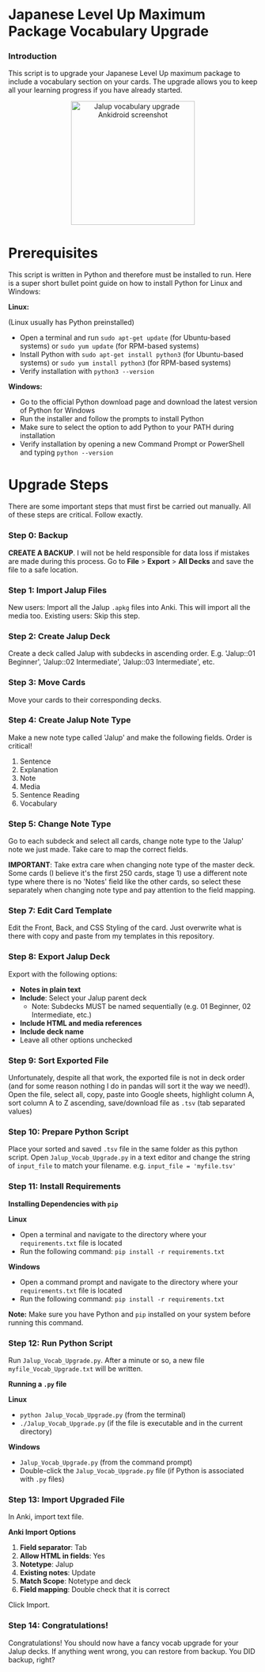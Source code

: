 **Japanese Level Up Maximum Package Vocabulary Upgrade**
=============================================

### Introduction

This script is to upgrade your Japanese Level Up maximum package to include a vocabulary section on your cards. The upgrade allows you to keep all your learning progress if you have already started. 

<p align="center">
  <img src="https://github.com/StyraxBenzoin/Jalup_Vocab_Upgrade/assets/66492803/acf86927-fc8f-411e-b9e1-0ddb2d9ec50e" width="250" alt="Jalup vocabulary upgrade Ankidroid screenshot">
</p>


# Prerequisites 

This script is written in Python and therefore must be installed to run. Here is a super short bullet point guide on how to install Python for Linux and Windows:

**Linux:**

(Linux usually has Python preinstalled)

* Open a terminal and run `sudo apt-get update` (for Ubuntu-based systems) or `sudo yum update` (for RPM-based systems)
* Install Python with `sudo apt-get install python3` (for Ubuntu-based systems) or `sudo yum install python3` (for RPM-based systems)
* Verify installation with `python3 --version`

**Windows:**

* Go to the official Python download page and download the latest version of Python for Windows
* Run the installer and follow the prompts to install Python
* Make sure to select the option to add Python to your PATH during installation
* Verify installation by opening a new Command Prompt or PowerShell and typing `python --version`

# Upgrade Steps

There are some important steps that must first be carried out manually. All of these steps are critical. Follow exactly.

### Step 0: Backup

**CREATE A BACKUP**. I will not be held responsible for data loss if mistakes are made during this process. Go to **File** > **Export** > **All Decks** and save the file to a safe location.

### Step 1: Import Jalup Files

New users: Import all the Jalup `.apkg` files into Anki. This will import all the media too. Existing users: Skip this step.

### Step 2: Create Jalup Deck

Create a deck called Jalup with subdecks in ascending order. E.g. 'Jalup::01 Beginner', 'Jalup::02 Intermediate', 'Jalup::03 Intermediate', etc.

### Step 3: Move Cards

Move your cards to their corresponding decks.

### Step 4: Create Jalup Note Type

Make a new note type called 'Jalup' and make the following fields. Order is critical! 

1. Sentence
2. Explanation
3. Note
4. Media
5. Sentence Reading
6. Vocabulary

### Step 5: Change Note Type

Go to each subdeck and select all cards, change note type to the 'Jalup' note we just made. Take care to map the correct fields.

**IMPORTANT**: Take extra care when changing note type of the master deck. Some cards (I believe it's the first 250 cards, stage 1) use a different note type where there is no 'Notes' field like the other cards, so select these separately when changing note type and pay attention to the field mapping.

### Step 7: Edit Card Template

Edit the Front, Back, and CSS Styling of the card. Just overwrite what is there with copy and paste from my templates in this repository.

### Step 8: Export Jalup Deck

Export with the following options:
* **Notes in plain text**
* **Include**: Select your Jalup parent deck
  - Note: Subdecks MUST be named sequentially (e.g. 01 Beginner, 02 Intermediate, etc.)
* **Include HTML and media references**
* **Include deck name**
* Leave all other options unchecked

### Step 9: Sort Exported File

Unfortunately, despite all that work, the exported file is not in deck order (and for some reason nothing I do in pandas will sort it the way we need!). Open the file, select all, copy, paste into Google sheets, highlight column A, sort column A to Z ascending, save/download file as `.tsv` (tab separated values)

### Step 10: Prepare Python Script

Place your sorted and saved `.tsv` file in the same folder as this python script. Open `Jalup_Vocab_Upgrade.py` in a text editor and change the string of `input_file` to match your filename. e.g. `input_file = 'myfile.tsv'`

### Step 11: Install Requirements

**Installing Dependencies with `pip`**

**Linux**

* Open a terminal and navigate to the directory where your `requirements.txt` file is located
* Run the following command: `pip install -r requirements.txt`

**Windows**

* Open a command prompt and navigate to the directory where your `requirements.txt` file is located
* Run the following command: `pip install -r requirements.txt`

**Note:** Make sure you have Python and `pip` installed on your system before running this command.

### Step 12: Run Python Script

Run `Jalup_Vocab_Upgrade.py`. After a minute or so, a new file `myfile_Vocab_Upgrade.txt` will be written.

**Running a `.py` file**

**Linux**
* `python Jalup_Vocab_Upgrade.py` (from the terminal)
* `./Jalup_Vocab_Upgrade.py` (if the file is executable and in the current directory)

**Windows**
* `Jalup_Vocab_Upgrade.py` (from the command prompt)
* Double-click the `Jalup_Vocab_Upgrade.py` file (if Python is associated with `.py` files)

### Step 13: Import Upgraded File

In Anki, import text file.

**Anki Import Options**

1. **Field separator**: Tab
2. **Allow HTML in fields**: Yes
3. **Notetype**: Jalup
4. **Existing notes**: Update
5. **Match Scope**: Notetype and deck
6. **Field mapping**: Double check that it is correct

Click Import.

### Step 14: Congratulations!

Congratulations! You should now have a fancy vocab upgrade for your Jalup decks. If anything went wrong, you can restore from backup. You DID backup, right?
